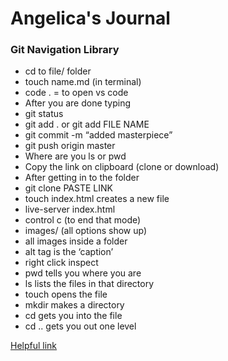 # Angelica's Journal
### Git Navigation Library
- cd to file/ folder
- touch name.md (in terminal)
- code . = to open vs code
- After you are done typing
- git status
- git add . or git add FILE NAME
- git commit -m “added masterpiece”
- git push origin master
- Where are you ls or pwd
- Copy the link on clipboard (clone or download)
- After getting in to the folder
- git clone PASTE LINK
- touch index.html creates a new file
- live-server index.html
- control c (to end that mode)
- images/ (all options show up)
- all images inside a folder
- alt tag is the ‘caption’
- right click inspect
- pwd tells you where you are
- ls lists the files in that directory
- touch opens the file
- mkdir makes a directory
- cd gets you into the file
- cd .. gets you out one level

[Helpful link](https://www.udemy.com/blog/git-tutorial-a-comprehensive-guide/)


